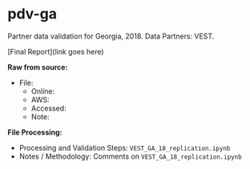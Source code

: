 # pdv-ga  
Partner data validation for Georgia, 2018. Data Partners: VEST. 

[Final Report](link goes here)

**Raw from source:**
- File: 
  - Online: 
  - AWS: 
  - Accessed: 
  - Note: 
  
**File Processing:**
- Processing and Validation Steps: `VEST_GA_18_replication.ipynb`
- Notes / Methodology: Comments on `VEST_GA_18_replication.ipynb`
